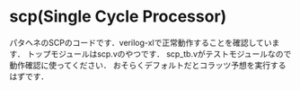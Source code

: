 # scp(Single Cycle Processor)
パタヘネのSCPのコードです．verilog-xlで正常動作することを確認しています．
トップモジュールはscp.vのやつです．
scp_tb.vがテストモジュールなので動作確認に使ってください．
おそらくデフォルトだとコラッツ予想を実行するはずです．
